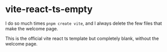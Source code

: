 # vite-react-ts-empty

I do so much times `pnpm create vite`, and I always delete the few files that make the welcome page.

This is the official vite react ts template but completely blank, without the welcome page.
